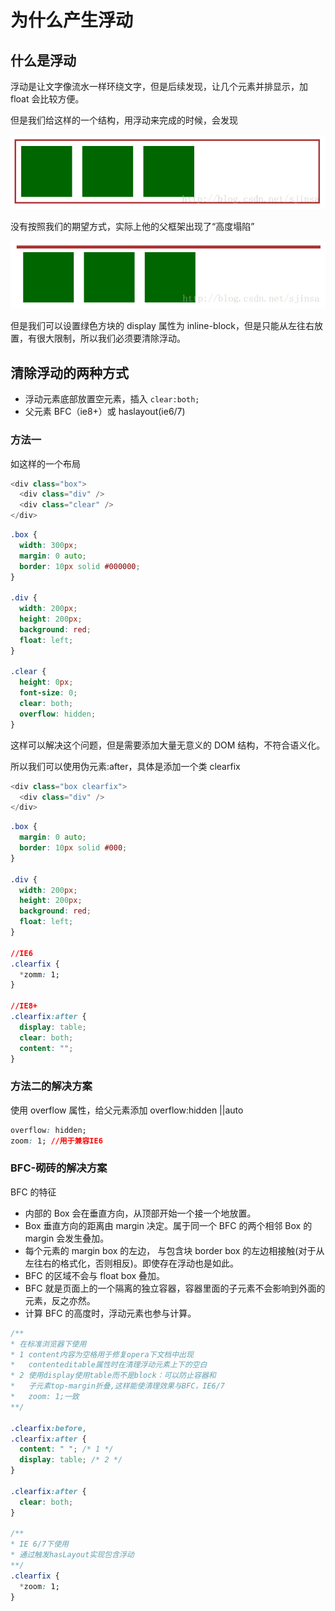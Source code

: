 # 为什么产生浮动

## 什么是浮动

浮动是让文字像流水一样环绕文字，但是后续发现，让几个元素并排显示，加 float 会比较方便。

但是我们给这样的一个结构，用浮动来完成的时候，会发现

![](./期望.png "期望")

没有按照我们的期望方式，实际上他的父框架出现了“高度塌陷”

![](./实际.png "实际")

但是我们可以设置绿色方块的 display 属性为 inline-block，但是只能从左往右放置，有很大限制，所以我们必须要清除浮动。

## 清除浮动的两种方式

* 浮动元素底部放置空元素，插入 `clear:both;`
* 父元素 BFC（ie8+）或 haslayout(ie6/7)

### 方法一

如这样的一个布局

```javascript
<div class="box">
  <div class="div" />
  <div class="clear" />
</div>
```

```css
.box {
  width: 300px;
  margin: 0 auto;
  border: 10px solid #000000;
}

.div {
  width: 200px;
  height: 200px;
  background: red;
  float: left;
}

.clear {
  height: 0px;
  font-size: 0;
  clear: both;
  overflow: hidden;
}
```

这样可以解决这个问题，但是需要添加大量无意义的 DOM 结构，不符合语义化。

所以我们可以使用伪元素:after，具体是添加一个类 clearfix

```javascript
<div class="box clearfix">
  <div class="div" />
</div>
```

```css
.box {
  margin: 0 auto;
  border: 10px solid #000;
}

.div {
  width: 200px;
  height: 200px;
  background: red;
  float: left;
}

//IE6
.clearfix {
  *zomm: 1;
}

//IE8+
.clearfix:after {
  display: table;
  clear: both;
  content: "";
}
```

### 方法二的解决方案

使用 overflow 属性，给父元素添加 overflow:hidden ||auto

```css
overflow: hidden;
zoom: 1; //用于兼容IE6
```

### BFC-砌砖的解决方案

BFC 的特征

* 内部的 Box 会在垂直方向，从顶部开始一个接一个地放置。
* Box 垂直方向的距离由 margin 决定。属于同一个 BFC 的两个相邻 Box 的 margin 会发生叠加。
* 每个元素的 margin box 的左边， 与包含块 border box 的左边相接触(对于从左往右的格式化，否则相反)。即使存在浮动也是如此。
* BFC 的区域不会与 float box 叠加。
* BFC 就是页面上的一个隔离的独立容器，容器里面的子元素不会影响到外面的元素，反之亦然。
* 计算 BFC 的高度时，浮动元素也参与计算。

```css
/**
* 在标准浏览器下使用
* 1 content内容为空格用于修复opera下文档中出现
*   contenteditable属性时在清理浮动元素上下的空白
* 2 使用display使用table而不是block：可以防止容器和
*   子元素top-margin折叠,这样能使清理效果与BFC，IE6/7
*   zoom: 1;一致
**/

.clearfix:before,
.clearfix:after {
  content: " "; /* 1 */
  display: table; /* 2 */
}

.clearfix:after {
  clear: both;
}

/**
* IE 6/7下使用
* 通过触发hasLayout实现包含浮动
**/
.clearfix {
  *zoom: 1;
}
```
